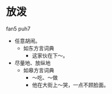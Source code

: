 # 放泼
fan5 puh7
+ 任意胡闹。
  * 如东方言词典
    - 这家伙在下～。
+ 尽量地、放纵地
  * 如皋方言词典
    - ～吃、～做
    - 他在大街上～哭，一点不顾脸面。
